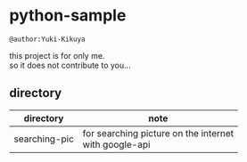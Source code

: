 # python-sample
```
@author:Yuki-Kikuya
```
this project is for only me.  
so it does not contribute to you...

## directory

|directory|note|
|--|--|
|searching-pic| for searching picture on the internet<br>with google-api|
